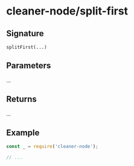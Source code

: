 # cleaner-node/split-first

## Signature

`splitFirst(...)`

## Parameters

...

## Returns

...

## Example

```javascript
const _ = require('cleaner-node');

// ...
```
